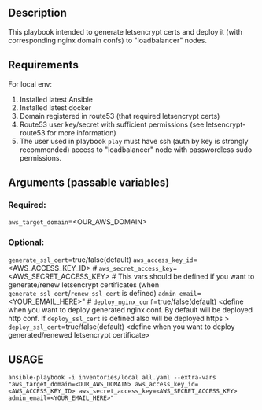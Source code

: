 ## Description

This playbook intended to generate letsencrypt certs and deploy it (with corresponding nginx domain confs) to "loadbalancer" nodes.

## Requirements
For local env:
1. Installed latest Ansible
2. Installed latest docker
3. Domain registered in route53 (that required letsencrypt certs)
4. Route53 user key/secret with sufficient permissions (see letsencrypt-route53 for more information)
4. The user used in playbook `play` must have ssh (auth by key is strongly recommended) access to "loadbalancer" node with passwordless sudo permissions.

## Arguments (passable variables)
### Required:

  `aws_target_domain`=<OUR_AWS_DOMAIN>

### Optional:
`generate_ssl_cert`=true/false(default) <define when you want to generate new letsencrypt certificate>
`aws_access_key_id`=<AWS_ACCESS_KEY_ID>         #
`aws_secret_access_key`=<AWS_SECRET_ACCESS_KEY> # This vars should be defined if you want to generate/renew letsencrypt certificates (when `generate_ssl_cert`/`renew_ssl_cert` is defined)
`admin_email`=<YOUR_EMAIL_HERE>"                #
`deploy_nginx_conf`=true/false(default) <define when you want to deploy generated nginx conf. By default will be deployed http conf. If `deploy_ssl_cert` is defined also will be deployed https >
`deploy_ssl_cert`=true/false(default) <define when you want to deploy generated/renewed letsencrypt certificate>

## USAGE
    ansible-playbook -i inventories/local all.yaml --extra-vars "aws_target_domain=<OUR_AWS_DOMAIN> aws_access_key_id=<AWS_ACCESS_KEY_ID> aws_secret_access_key=<AWS_SECRET_ACCESS_KEY> admin_email=<YOUR_EMAIL_HERE>"
